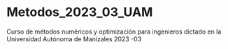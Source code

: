 # Metodos_2023_03_UAM
Curso de métodos numéricos y optimización para ingenieros dictado en la Universidad Autónoma de Manizales 2023 -03
